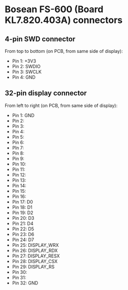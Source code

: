 # Bosean FS-600 (Board KL7.820.403A) connectors

## 4-pin SWD connector

From top to bottom (on PCB, from same side of display):

* Pin 1: +3V3
* Pin 2: SWDIO
* Pin 3: SWCLK
* Pin 4: GND

## 32-pin display connector

From left to right (on PCB, from same side of display):

* Pin 1: GND
* Pin 2:
* Pin 3:
* Pin 4:
* Pin 5:
* Pin 6:
* Pîn 7:
* Pin 8:
* Pin 9:
* Pin 10:
* Pin 11:
* Pin 12:
* Pin 13:
* Pin 14:
* Pin 15:
* Pin 16:
* Pin 17: D0
* Pin 18: D1
* Pin 19: D2
* Pin 20: D3
* Pin 21: D4
* Pin 22: D5
* Pin 23: D6
* Pin 24: D7
* Pin 25: DISPLAY_WRX
* Pin 26: DISPLAY_RDX
* Pin 27: DISPLAY_RESX
* Pin 28: DISPLAY_CSX
* Pin 29: DISPLAY_RS
* Pin 30:
* Pin 31:
* Pin 32: GND
